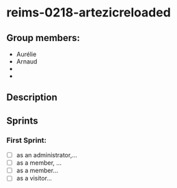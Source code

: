 # reims-0218-artezicreloaded

## Group members:


* Aurélie
* Arnaud
*
*


## Description


## Sprints

### First Sprint:
- [ ] as an administrator,...
- [ ] as a member, ...
- [ ] as a member...
- [ ] as a visitor...
